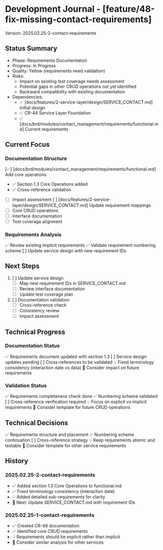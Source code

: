 # Development Journal - [feature/48-fix-missing-contact-requirements]
Version: 2025.02.25-2-contact-requirements

## Status Summary
- Phase: Requirements Documentation
- Progress: In Progress
- Quality: Yellow (requirements need validation)
- Risks:
  - Impact on existing test coverage needs assessment
  - Potential gaps in other CRUD operations not yet identified
  - Backward compatibility with existing documentation
- Dependencies:
  - ✅ [docs/features/2-service-layer/design/SERVICE_CONTACT.md] Initial design
  - ✅ CR-44 Service Layer Foundation
  - ✅ [docs/brd/modules/contact_management/requirements/functional.md] Current requirements

## Current Focus
### Documentation Structure
[✅] [docs/brd/modules/contact_management/requirements/functional.md] Add core operations
  - ✅ Section 1.3 Core Operations added
  - ✅ Cross-reference validation
  - [ ] Impact assessment
[ ] [docs/features/2-service-layer/design/SERVICE_CONTACT.md] Update requirement mappings
  - [ ] Core CRUD operations
  - [ ] Interface documentation
  - [ ] Test coverage alignment

### Requirements Analysis
✅ Review existing implicit requirements
✅ Validate requirement numbering scheme
[ ] Update service design with new requirement IDs

## Next Steps
1. [ ] Update service design
   - [ ] Map new requirement IDs in SERVICE_CONTACT.md
   - [ ] Review interface documentation
   - [ ] Update test coverage plan

2. [ ] Documentation validation
   - [ ] Cross-reference check
   - [ ] Consistency review
   - [ ] Impact assessment

## Technical Progress
### Documentation Status
✅ Requirements document updated with section 1.3
[ ] Service design updates pending
[ ] Cross-references to be validated
💡 Fixed terminology consistency (interaction date vs data)
🔄 Consider impact on future requirements

### Validation Status
✅ Requirements completeness check done
✅ Numbering scheme validated
[ ] Cross-reference verification required
💡 Focus on explicit vs implicit requirements
🔄 Consider template for future CRUD operations

## Technical Decisions
✅ Requirements structure and placement
✅ Numbering scheme continuation
[ ] Cross-reference strategy
💡 Keep requirements atomic and testable
🔄 Consider template for other service requirements

## History
### 2025.02.25-2-contact-requirements
- ✅ Added section 1.3 Core Operations to functional.md
- ✅ Fixed terminology consistency (interaction date)
- 💡 Added detailed sub-requirements for clarity
- 🔄 Next: Update SERVICE_CONTACT.md with requirement IDs

### 2025.02.25-1-contact-requirements
- ✅ Created CR-48 documentation
- ✅ Identified core CRUD requirements
- 💡 Requirements should be explicit rather than implicit
- 🔄 Consider similar analysis for other services
